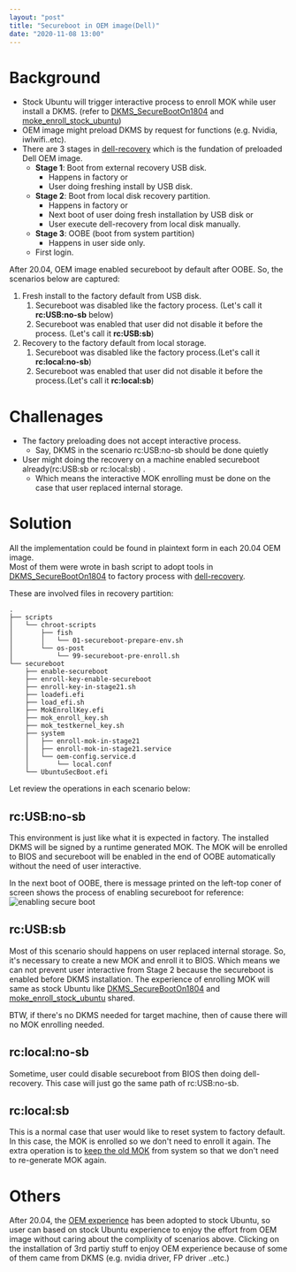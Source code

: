 ```yaml
---
layout: "post"
title: "Secureboot in OEM image(Dell)"
date: "2020-11-08 13:00"
---
```


# Background
 - Stock Ubuntu will trigger interactive process to enroll MOK while user install a DKMS. (refer to [DKMS_SecureBootOn1804][] and [moke_enroll_stock_ubuntu][])
 - OEM image might preload DKMS by request for functions (e.g. Nvidia, iwlwifi..etc).
 - There are 3 stages in [dell-recovery][] which is the fundation of preloaded Dell OEM image.
    - __Stage 1__: Boot from external recovery USB disk.
        - Happens in factory or
        - User doing freshing install by USB disk.
    - __Stage 2__: Boot from local disk recovery partition.
        - Happens in factory or
        - Next boot of user doing fresh installation by USB disk or
        - User execute dell-recovery from local disk manually.
    - __Stage 3__: OOBE (boot from system partition)
        - Happens in user side only.
    - First login.


After 20.04, OEM image enabled secureboot by default after OOBE. So, the scenarios below are captured:
 1. Fresh install to the factory default from USB disk.
    1. Secureboot was disabled like the factory process. (Let's call it  __rc:USB:no-sb__ below)
    2. Secureboot was enabled that user did not disable it before the process. (Let's call it __rc:USB:sb__)
 2. Recovery to the factory default from local storage.
    1. Secureboot was disabled like the factory process.(Let's call it  __rc:local:no-sb__)
    2. Secureboot was enabled that user did not disable it before the process.(Let's call it __rc:local:sb__)

# Challenages
 - The factory preloading does not accept interactive process. 
    - Say, DKMS in the scenario rc:USB:no-sb should be done quietly
 - User might doing the recovery on a machine enabled secureboot already(rc:USB:sb or rc:local:sb) .
    - Which means the interactive MOK enrolling must be done on the case that user replaced internal storage.

# Solution

All the implementation could be found in plaintext form in each 20.04 OEM image.  
Most of them were wrote in bash script to adopt tools in [DKMS_SecureBootOn1804][] to factory process with [dell-recovery][].

These are involved files in recovery partition:
```
.
├── scripts
│   └── chroot-scripts
│       ├── fish
│       │   └── 01-secureboot-prepare-env.sh
│       └── os-post
│           └── 99-secureboot-pre-enroll.sh
└── secureboot
    ├── enable-secureboot
    ├── enroll-key-enable-secureboot
    ├── enroll-key-in-stage21.sh
    ├── loadefi.efi
    ├── load_efi.sh
    ├── MokEnrollKey.efi
    ├── mok_enroll_key.sh
    ├── mok_testkernel_key.sh
    ├── system
    │   ├── enroll-mok-in-stage21
    │   ├── enroll-mok-in-stage21.service
    │   └── oem-config.service.d
    │       └── local.conf
    └── UbuntuSecBoot.efi
```

Let review the operations in each scenario below: 
## rc:USB:no-sb
This environment is just like what it is expected in factory.
The installed DKMS will be signed by a runtime generated MOK.
The MOK will be enrolled to BIOS and secureboot will be enabled in the end of OOBE automatically without the need of user interactive.

In the next boot of OOBE, there is message printed on the left-top coner of screen shows the process of enabling secureboot for reference:
![enabling secure boot](https://i.imgur.com/yuKJ6Tu.png)

## rc:USB:sb
Most of this scenario should happens on user replaced internal storage.
So, it's necessary to create a new MOK and enroll it to BIOS.
Which means we can not prevent user interactive from Stage 2 because the secureboot is enabled before DKMS installation.
The experience of enrolling MOK will same as stock Ubuntu like [DKMS_SecureBootOn1804][] and [moke_enroll_stock_ubuntu][] shared.

BTW, if there's no DKMS needed for target machine, then of cause there will no MOK enrolling needed.

## rc:local:no-sb
Sometime, user could disable secureboot from BIOS then doing dell-recovery.
This case will just go the same path of rc:USB:no-sb.

## rc:local:sb
This is a normal case that user would like to reset system to factory default.
In this case, the MOK is enrolled so we don't need to enroll it again.
The extra operation is to [keep the old MOK](https://github.com/dell/dell-recovery/pull/81) from system so that we don't need to re-generate MOK again.


# Others
After 20.04, the [OEM experience][oem_meta] has been adopted to stock Ubuntu, so user can based on stock Ubuntu experience to enjoy the effort from OEM image without caring about the complixity of scenarios above. Clicking on the installation of 3rd partiy stuff to enjoy OEM experience because of some of them came from DKMS (e.g. nvidia driver, FP driver ..etc.) 


[DKMS_SecureBootOn1804]: https://wiki.canonical.com/IvanHu/DKMS_SecureBootOn1804
[moke_enroll_stock_ubuntu]: https://wiki.ubuntu.com/Dell?action=AttachFile&do=view&target=mok_enroll_stock_ubuntu_2.pdf
[oem_meta]: https://www.phoronix.com/scan.php?page=news_item&px=Ubuntu-20.04-Certified-OEM-Exp
[dell-recovery]: https://github.com/dell/dell-recovery

